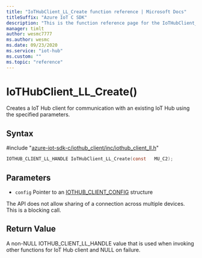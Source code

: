 ```yaml
---                             
title: "IoTHubClient_LL_Create function reference | Microsoft Docs" 
titleSuffix: "Azure IoT C SDK"            
description: "This is the function reference page for the IoTHubClient_LL_Create() function in the Azure IoT C SDK. This SDK is used with Azure IoT Hub and Azure IoT Hub Device Provisioning Service"            
manager: timlt                 
author: wesmc7777              
ms.author: wesmc               
ms.date: 09/23/2020                    
ms.service: "iot-hub"             
ms.custom: ""                
ms.topic: "reference"        
---                            
```


# IoTHubClient_LL_Create()

Creates a IoT Hub client for communication with an existing IoT Hub using the specified parameters.

## Syntax

\#include "[azure-iot-sdk-c/iothub_client/inc/iothub_client_ll.h](../iothub-client-ll-h.md)"  
```C
IOTHUB_CLIENT_LL_HANDLE IoTHubClient_LL_Create(const   MU_C2);
```

## Parameters
* `config` Pointer to an [IOTHUB_CLIENT_CONFIG](../iothub-client-core-common-h.md#iothub_client_config) structure

The API does not allow sharing of a connection across multiple devices. This is a blocking call.

## Return Value
A non-NULL IOTHUB_CLIENT_LL_HANDLE value that is used when invoking other functions for IoT Hub client and NULL on failure.

